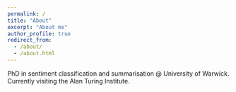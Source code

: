 ```yaml
---
permalink: /
title: "About"
excerpt: "About me"
author_profile: true
redirect_from: 
  - /about/
  - /about.html
---
```


PhD in sentiment classification and summarisation @ University of Warwick. Currently visiting the Alan Turing Institute. 